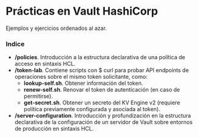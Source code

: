 # Prácticas en Vault HashiCorp

Ejemplos y ejercicios ordenados al azar.

### Indice
- **/policies**. Introducción a la estructura declarativa de una política de acceso en sintaxis HCL.
- **/token-lab**. Contiene scripts con $ curl para probar API endpoints de operaciones sobre el mismo token solicitante, como:
    - **lookup-self.sh**. Obtener información del token.
    - **renew-self.sh**. Renovar el token de autenticación (en caso de permitirse).
    - **get-secret.sh**. Obtener un secreto del KV Engine v2 (requiere política previamente configurada y asociada al token).
- **/server-configuration**. Introducción y profundización en la estructura declarativa de la configuración de un servidor de Vault sobre entornos de producción en sintaxis HCL.

